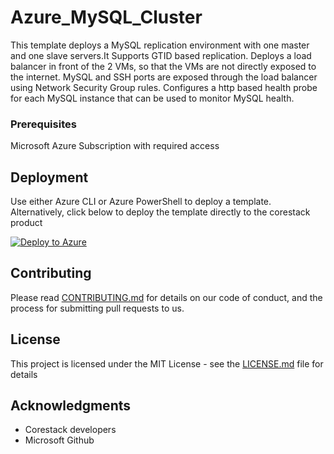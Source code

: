 
# Azure_MySQL_Cluster

This template deploys a MySQL replication environment with one master and one slave servers.It Supports GTID based replication. Deploys a load balancer in front of the 2 VMs, so that the VMs are not directly exposed to the internet. MySQL and SSH ports are exposed through the load balancer using Network Security Group rules. Configures a http based health probe for each MySQL instance that can be used to monitor MySQL health.

### Prerequisites

Microsoft Azure Subscription with required access

## Deployment

Use either Azure CLI or Azure PowerShell to deploy a template. Alternatively, click below to deploy the template directly to the corestack product 

[![Deploy to Azure](https://docs.corestack.io/wp-content/uploads/2019/09/deploy-to-corestack.svg)](http://qa.corestack.io/heatstack/templates?repositories=github&external_redirect=true&name=Azure_MySQL_Cluster&url=https://raw.githubusercontent.com/corestacklabs/Templates/master/arm/Azure_MySQL_Cluster/Azure_MySQL_Cluster_content.json&engine=arm&type[0]=Cloud&classification[0]=Provisioning&services[0]=Azure&scope=tenant#/mytemplates)

## Contributing

Please read [CONTRIBUTING.md](https://gist.github.com/karthick-kk/30e4fd3f279492b4f040d5cd569d21d0) for details on our code of conduct, and the process for submitting pull requests to us.

## License

This project is licensed under the MIT License - see the [LICENSE.md](LICENSE.md) file for details

## Acknowledgments

* Corestack developers
* Microsoft Github

